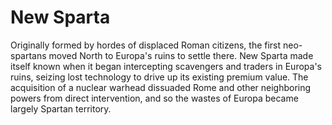 # New Sparta

Originally formed by hordes of displaced Roman citizens, the first neo-spartans moved North to Europa's ruins to settle there. New Sparta made itself known when it began intercepting scavengers and traders in Europa's ruins, seizing lost technology to drive up its existing premium value. The acquisition of a nuclear warhead dissuaded Rome and other neighboring powers from direct intervention, and so the wastes of Europa became largely Spartan territory.
